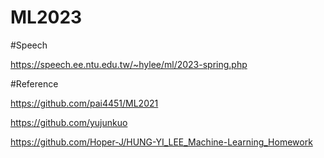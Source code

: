 # ML2023
#Speech 

https://speech.ee.ntu.edu.tw/~hylee/ml/2023-spring.php

#Reference

https://github.com/pai4451/ML2021

https://github.com/yujunkuo

https://github.com/Hoper-J/HUNG-YI_LEE_Machine-Learning_Homework
